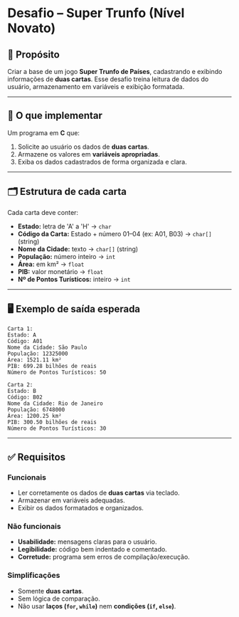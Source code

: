 # Desafio – Super Trunfo (Nível Novato)

## 🎯 Propósito

Criar a base de um jogo **Super Trunfo de Países**, cadastrando e exibindo informações de **duas cartas**. Esse desafio treina leitura de dados do usuário, armazenamento em variáveis e exibição formatada.

---

## 📌 O que implementar

Um programa em **C** que:

1. Solicite ao usuário os dados de **duas cartas**.
2. Armazene os valores em **variáveis apropriadas**.
3. Exiba os dados cadastrados de forma organizada e clara.

---

## 🗂️ Estrutura de cada carta

Cada carta deve conter:

- **Estado:** letra de 'A' a 'H' → `char`
- **Código da Carta:** Estado + número 01–04 (ex: A01, B03) → `char[]` (string)
- **Nome da Cidade:** texto → `char[]` (string)
- **População:** número inteiro → `int`
- **Área:** em km² → `float`
- **PIB:** valor monetário → `float`
- **Nº de Pontos Turísticos:** inteiro → `int`

---

## 🖥️ Exemplo de saída esperada

```
Carta 1:
Estado: A
Código: A01
Nome da Cidade: São Paulo
População: 12325000
Área: 1521.11 km²
PIB: 699.28 bilhões de reais
Número de Pontos Turísticos: 50

Carta 2:
Estado: B
Código: B02
Nome da Cidade: Rio de Janeiro
População: 6748000
Área: 1200.25 km²
PIB: 300.50 bilhões de reais
Número de Pontos Turísticos: 30

```

---

## ✅ Requisitos

### Funcionais

- Ler corretamente os dados de **duas cartas** via teclado.
- Armazenar em variáveis adequadas.
- Exibir os dados formatados e organizados.

### Não funcionais

- **Usabilidade:** mensagens claras para o usuário.
- **Legibilidade:** código bem indentado e comentado.
- **Corretude:** programa sem erros de compilação/execução.

### Simplificações

- Somente **duas cartas**.
- Sem lógica de comparação.
- Não usar **laços (`for`, `while`)** nem **condições (`if`, `else`)**.
